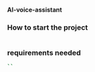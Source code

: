 #### AI-voice-assistant

### How to start the project


```bash

```
### requirements needed

```bash
``
